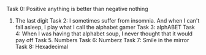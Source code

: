 Task 0: Positive anything is better than negative nothing
1. The last digit
Task 2: I sometimes suffer from insomnia. And when I can't fall asleep, I play what I call the alphabet gamer
Task 3: alphABET
Task 4: When I was having that alphabet soup, I never thought that it would pay off
Task 5. Numbers
Task 6: Numberz
Task 7: Smile in the mirror
Task 8: Hexadecimal
